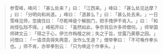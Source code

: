> 参雪峰，峰问：​「甚么处来？​」曰：​「江西来。​」峰曰：​「甚么处见达摩？​」曰：​「分明向和尚道。​」峰曰：​「道甚么？​」曰：​「甚么处去来。​」一日雪峰见师，忽擒住曰：​「尽乾坤是个解脱门，把手拽伊不肯入。​」曰：​「和尚怪弘珰不得。​」峰拓开曰：​「虽然如此，争奈背后许多师僧何。​」师举国师碑文云：​「得之于心，伊兰作栴檀之树；失之于旨，甘露乃蒺藜之园。​」问僧曰：​「一语须具得失两意，汝作么生道？​」僧举拳曰：​「不可喚作拳头也。​」师不肯，亦举拳別云：​「只为唤这个作拳头。​」


